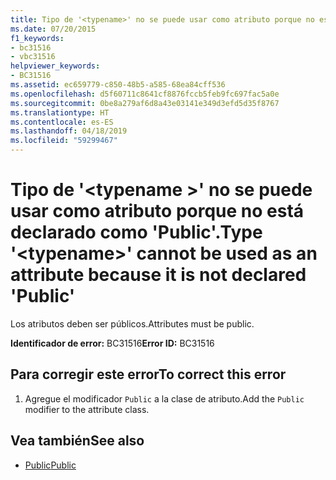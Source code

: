 ```yaml
---
title: Tipo de '<typename>' no se puede usar como atributo porque no está declarado como 'Public'.
ms.date: 07/20/2015
f1_keywords:
- bc31516
- vbc31516
helpviewer_keywords:
- BC31516
ms.assetid: ec659779-c850-48b5-a585-68ea84cff536
ms.openlocfilehash: d5f60711c8641cf8876fccb5feb9fc697fac5a0e
ms.sourcegitcommit: 0be8a279af6d8a43e03141e349d3efd5d35f8767
ms.translationtype: HT
ms.contentlocale: es-ES
ms.lasthandoff: 04/18/2019
ms.locfileid: "59299467"
---
```

# <a name="type-typename-cannot-be-used-as-an-attribute-because-it-is-not-declared-public"></a><span data-ttu-id="94fd6-102">Tipo de '\<typename >' no se puede usar como atributo porque no está declarado como 'Public'.</span><span class="sxs-lookup"><span data-stu-id="94fd6-102">Type '\<typename>' cannot be used as an attribute because it is not declared 'Public'</span></span>
<span data-ttu-id="94fd6-103">Los atributos deben ser públicos.</span><span class="sxs-lookup"><span data-stu-id="94fd6-103">Attributes must be public.</span></span>  
  
 <span data-ttu-id="94fd6-104">**Identificador de error:** BC31516</span><span class="sxs-lookup"><span data-stu-id="94fd6-104">**Error ID:** BC31516</span></span>  
  
## <a name="to-correct-this-error"></a><span data-ttu-id="94fd6-105">Para corregir este error</span><span class="sxs-lookup"><span data-stu-id="94fd6-105">To correct this error</span></span>  
  
1. <span data-ttu-id="94fd6-106">Agregue el modificador `Public` a la clase de atributo.</span><span class="sxs-lookup"><span data-stu-id="94fd6-106">Add the `Public` modifier to the attribute class.</span></span>  
  
## <a name="see-also"></a><span data-ttu-id="94fd6-107">Vea también</span><span class="sxs-lookup"><span data-stu-id="94fd6-107">See also</span></span>

- [<span data-ttu-id="94fd6-108">Public</span><span class="sxs-lookup"><span data-stu-id="94fd6-108">Public</span></span>](../../visual-basic/language-reference/modifiers/public.md)
